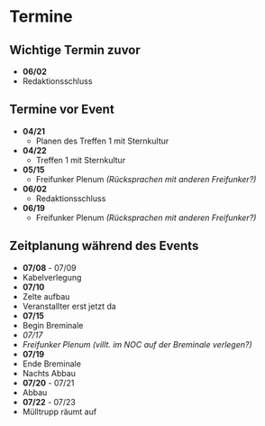 # Termine

## Wichtige Termin zuvor
* **06/02**
 * Redaktionsschluss

## Termine vor Event
* **04/21**
  * Planen des Treffen 1 mit Sternkultur
* **04/22**
  * Treffen 1 mit Sternkultur
* **05/15**
  * Freifunker Plenum *(Rücksprachen mit anderen Freifunker?)*
* **06/02**
  * Redaktionsschluss
* **06/19**
  * Freifunker Plenum *(Rücksprachen mit anderen Freifunker?)*

## Zeitplanung während des Events
* **07/08** - 07/09
 * Kabelverlegung
* **07/10**
 * Zelte aufbau
 * Veranstallter erst jetzt da
* **07/15**
 * Begin Breminale
*  *07/17*
  * *Freifunker Plenum (villt. im NOC auf der Breminale verlegen?)*
* **07/19**
 * Ende Breminale
 * Nachts Abbau
* **07/20** - 07/21
 * Abbau
* **07/22** - 07/23
 * Mülltrupp räumt auf
